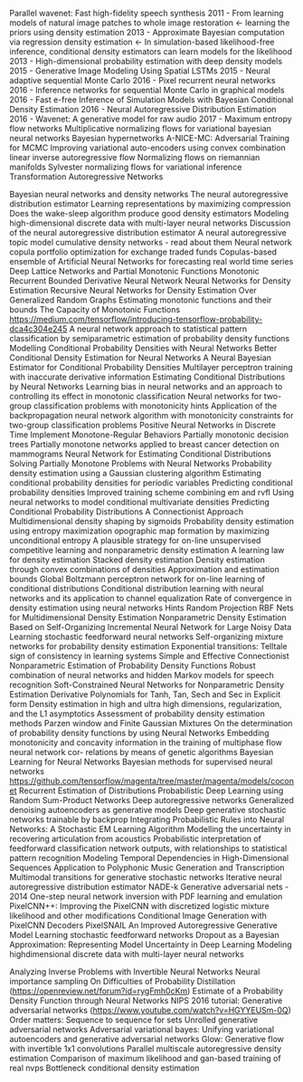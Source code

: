 Parallel wavenet: Fast high-fidelity speech synthesis
2011 - From learning models of natural image patches to whole image restoration <- learning the priors using density estimation
2013 - Approximate Bayesian computation via regression density estimation <- In simulation-based likelihood-free inference, conditional density estimators can learn models for
the likelihood
2013 - High-dimensional probability estimation with deep density models
2015 - Generative Image Modeling Using Spatial LSTMs
2015 - Neural adaptive sequential Monte Carlo
2016 - Pixel recurrent neural networks
2016 - Inference networks for sequential Monte Carlo in graphical models
2016 - Fast e-free Inference of Simulation Models with Bayesian Conditional Density Estimation
2016 - Neural Autoregressive Distribution Estimation
2016 - Wavenet: A generative model for raw audio
2017 - Maximum entropy flow networks
Multiplicative normalizing flows for variational bayesian neural networks
Bayesian hypernetworks
A-NICE-MC: Adversarial Training for MCMC
Improving variational auto-encoders using convex combination linear inverse autoregressive flow
Normalizing flows on riemannian manifolds
Sylvester normalizing flows for variational inference
Transformation Autoregressive Networks

Bayesian neural networks and density networks
The neural autoregressive distribution estimator
Learning representations by maximizing compression
Does the wake-sleep algorithm produce good density estimators
Modeling high-dimensional discrete data with multi-layer neural networks
Discussion of the neural autoregressive distribution estimator
A neural autoregressive topic model
cumulative density networks - read about them
Neural network copula portfolio optimization for exchange traded funds
Copulas-based ensemble of Artificial Neural Networks for forecasting real world time series
Deep Lattice Networks and Partial Monotonic Functions
Monotonic Recurrent Bounded Derivative Neural Network
Neural Networks for Density Estimation
Recursive Neural Networks for Density Estimation Over Generalized Random Graphs
Estimating monotonic functions and their bounds
The Capacity of Monotonic Functions
https://medium.com/tensorflow/introducing-tensorflow-probability-dca4c304e245
A neural network approach to statistical pattern classification by semiparametric estimation of probability density functions
Modelling Conditional Probability Densities with Neural Networks
Better Conditional Density Estimation for Neural Networks
A Neural Bayesian Estimator for Conditional Probability Densities
Multilayer perceptron training with inaccurate derivative information
Estimating Conditional Distributions by Neural Networks
Learning bias in neural networks and an approach to controlling its effect in monotonic classification
Neural networks for two-group classification problems with monotonicity hints
Application of the backpropagation neural network algorithm with monotonicity constraints for two-group classification problems
Positive Neural Networks in Discrete Time Implement Monotone-Regular Behaviors
Partially monotonic decision trees
Partially monotone networks applied to breast cancer detection on mammograms
Neural Network for Estimating Conditional Distributions
Solving Partially Monotone Problems with Neural Networks
Probability density estimation using a Gaussian clustering algorithm
Estimating conditional probability densities for periodic variables
Predicting conditional probability densities Improved training scheme combining em and rvfl
Using neural networks to model conditional multivariate densities
Predicting Conditional Probability Distributions A Connectionist Approach
Multidimensional density shaping by sigmoids
Probability density estimation using entropy maximization
opographic map formation by maximizing unconditional entropy A plausible strategy for on-line unsupervised competitive learning and nonparametric density estimation
A learning law for density estimation
Stacked density estimation
Density estimation through convex combinations of densities Approximation and estimation bounds
Global Boltzmann perceptron network for on-line learning of conditional distributions
Conditional distribution learning with neural networks and its application to channel equalization
Rate of convergence in density estimation using neural networks
Hints
Random Projection RBF Nets for Multidimensional Density Estimation
Nonparametric Density Estimation Based on Self-Organizing Incremental Neural Network for Large Noisy Data
Learning stochastic feedforward neural networks
Self-organizing mixture networks for probability density estimation
Exponential transitions: Telltale sign of consistency in learning systems
Simple and Effective Connectionist Nonparametric Estimation of Probability Density Functions
Robust combination of neural networks and hidden Markov models for speech recognition
Soft-Constrained Neural Networks for Nonparametric Density Estimation
Derivative Polynomials for Tanh, Tan, Sech and Sec in Explicit form
Density estimation in high and ultra high dimensions, regularization, and the L1 asymptotics
Assessment of probability density estimation methods Parzen window and Finite Gaussian Mixtures
On the determination of probability density functions by using Neural Networks
Embedding monotonicity and concavity information in the training of multiphase flow neural network cor- relations by means of genetic algorithms
Bayesian Learning for Neural Networks
Bayesian methods for supervised neural networks
https://github.com/tensorflow/magenta/tree/master/magenta/models/coconet
Recurrent Estimation of Distributions
Probabilistic Deep Learning using Random Sum-Product Networks
Deep autoregressive networks
Generalized denoising autoencoders as generative models
Deep generative stochastic networks trainable by backprop
Integrating Probabilistic Rules into Neural Networks: A Stochastic EM Learning Algorithm 
Modelling the uncertainty in recovering articulation from acoustics
Probabilistic interpretation of feedforward classification network outputs, with relationships to statistical pattern recognition
Modeling Temporal Dependencies in High-Dimensional Sequences Application to Polyphonic Music Generation and Transcription
Multimodal transitions for generative stochastic networks
Iterative neural autoregressive distribution estimator NADE-k
Generative adversarial nets - 2014
One-step neural network inversion with PDF learning and emulation
PixelCNN++: Improving the PixelCNN with discretized logistic mixture likelihood and other modifications
Conditional Image Generation with PixelCNN Decoders
PixelSNAIL An Improved Autoregressive Generative Model
Learning stochastic feedforward networks
Dropout as a Bayesian Approximation: Representing Model Uncertainty in Deep Learning
Modeling highdimensional discrete data with multi-layer neural networks

Analyzing Inverse Problems with Invertible Neural Networks
Neural importance sampling
On Difficulties of Probability Distillation (https://openreview.net/forum?id=rygFmh0cKm)
Estimate of a Probability Density Function through Neural Networks
NIPS 2016 tutorial: Generative adversarial networks (https://www.youtube.com/watch?v=HGYYEUSm-0Q)
Order matters: Sequence to sequence for sets
Unrolled generative adversarial networks
Adversarial variational bayes: Unifying variational autoencoders and generative adversarial networks
Glow: Generative flow with invertible 1x1 convolutions
Parallel multiscale autoregressive density estimation
Comparison of maximum likelihood and gan-based training of real nvps
Bottleneck conditional density estimation